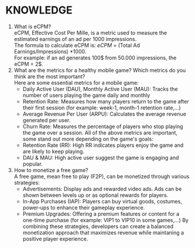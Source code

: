 # KNOWLEDGE
1. What is eCPM? <br/>
   eCPM, Effective Cost Per Mille, is a metric used to measure the estimated earnings of an ad per 1000 impressions. <br/>
   The formula to calculate eCPM is: _eCPM_ = (Total Ad Earnings/Impressions) *1000. <br/>
   For example: if an ad generates 100$ from 50.000 impressions, the eCPM = 2$. <br/>
2. What are the metrics for a healthy mobile game? Which metrics do you think are the most important? <br/> 
   Here are some essential metrics for a mobile game:
   - Daily Active User (DAU), Monthly Active User (MAU): Tracks the number of users playing the game daily and monthly
   - Retention Rate: Measures how many players return to the game after their first session (for example: week-1, month-1 retention rate,...) 
   - Average Revenue Per User (ARPU): Calculates the average revenue generated per user.
   - Churn Rate: Measures the percentage of players who stop playing the game over a session.
   All of the above metrics are important, some stand out more depending on the game's goals:
   - Retention Rate (RR): High RR indicates players enjoy the game and are likely to keep playing.
   - DAU & MAU: High active user suggest the game is engaging and popular.
3. How to monetize a free game? <br/>
   A free game, mean free to play (F2P), can be monetized through various strategies:
   - Advertisements: Display ads and rewarded video ads. Ads can be shown between levels up or as optional rewards for players.
   - In-App Purchases (IAP): Players can buy virtual goods, costumes, power-ups to enhance their gameplay experience.
   - Premium Upgrades: Offering a premium features or content for a one-time purchase (for example: VIP1 to VIP10 in some games,...)
   By combining these strategies, developers can create a balanced monetization approach that maximizes revenue while maintaning a positive player experience.

